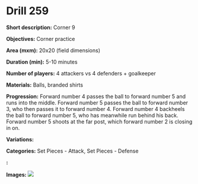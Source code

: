 # Drill 259

**Short description:**
Corner 9

**Objectives:**
Corner practice

**Area (mxm):**
20x20 (field dimensions)

**Duration (min):**
5-10 minutes

**Number of players:**
4 attackers vs 4 defenders + goalkeeper

**Materials:**
Balls, branded shirts

**Progression:**
Forward number 4 passes the ball to forward number 5 and runs into the middle. Forward number 5 passes the ball to forward number 3, who then passes it to forward number 4. Forward number 4 backheels the ball to forward number 5, who has meanwhile run behind his back. Forward number 5 shoots at the far post, which forward number 2 is closing in on.

**Variations:**


**Categories:**
Set Pieces - Attack, Set Pieces - Defense

**:**


**Images:**
![](https://www.coachingfutsal.com/\images\b5165a4efc118bd048be6d43c8c83aa66cef70b4b570ea8b89a52122454180763e3c3499929bb64e298601a55f82b62dae6b571f5be0d5095a243ddb72cc06a54dbee4437b3eb.jpg)

